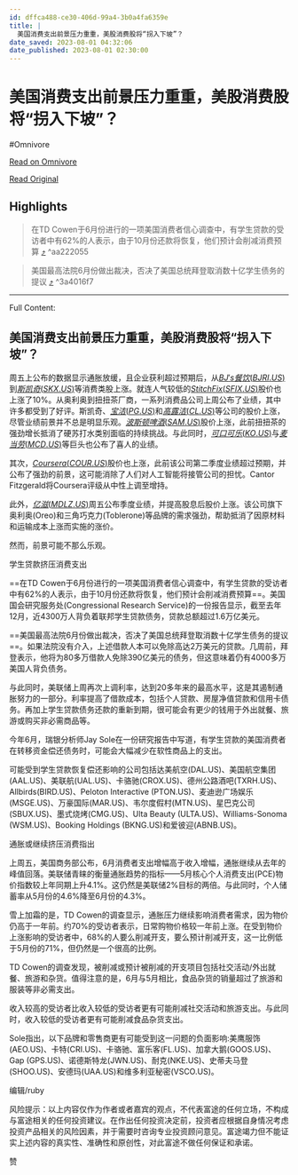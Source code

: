```yaml
---
id: dffca488-ce30-406d-99a4-3b0a4fa6359e
title: |
  美国消费支出前景压力重重，美股消费股将“拐入下坡”？
date_saved: 2023-08-01 04:32:06
date_published: 2023-08-01 02:30:00
---
```


# 美国消费支出前景压力重重，美股消费股将“拐入下坡”？
#Omnivore

[Read on Omnivore](https://omnivore.app/me/https-news-futunn-com-post-30066773-clientlang-0-clienttype-12-c-189b039bd98)

[Read Original](https://news.futunn.com/post/30066773?clientlang=0&clienttype=12&clientver=13.25.11918&data_ticket=a71b7cda398ea5da5e304331dea21fac&futusource=news_headline_list&is_recommend_pos=0&is_recommendation=0&is_visitor=0&main_broker=WwogIDEwMDEKXQ%3D%3D&report_id=236930&report_type=market&skintype=3&src=3&user_id_type=1&user_main_broker=WwogIDEKXQ%3D%3D)

## Highlights

> 在TD Cowen于6月份进行的一项美国消费者信心调查中，有学生贷款的受访者中有62%的人表示，由于10月份还款将恢复，他们预计会削减消费预算 [⤴️](https://omnivore.app/me/https-news-futunn-com-post-30066773-clientlang-0-clienttype-12-c-189b039bd98#aa222055-e2f1-4bdf-8ed6-bf0e5440d2a0)  ^aa222055

> 美国最高法院6月份做出裁决，否决了美国总统拜登取消数十亿学生债务的提议 [⤴️](https://omnivore.app/me/https-news-futunn-com-post-30066773-clientlang-0-clienttype-12-c-189b039bd98#3a4016f7-a0a0-406b-984c-7cea4f936474)  ^3a4016f7


--- 

Full Content: 

##  美国消费支出前景压力重重，美股消费股将“拐入下坡”？

周五上公布的数据显示通胀放缓，且企业获利超过预期后，从[$BJ's餐饮(BJRI.US)$](https://www.futunn.com/quote/stock?m=us&code=BJRI)到[$斯凯奇(SKX.US)$](https://www.futunn.com/quote/stock?m=us&code=SKX)等消费类股上涨。就连人气较低的[$Stitch Fix(SFIX.US)$](https://www.futunn.com/quote/stock?m=us&code=SFIX)股价也上涨了10%。从奥利奥到扭扭茶厂商，一系列消费品公司上周公布了业绩，其中许多都受到了好评。斯凯奇、[$宝洁(PG.US)$](https://www.futunn.com/quote/stock?m=us&code=PG)和[$高露洁(CL.US)$](https://www.futunn.com/quote/stock?m=us&code=CL)等公司的股价上涨，尽管业绩前景并不总是明显乐观。[$波斯顿啤酒(SAM.US)$](https://www.futunn.com/quote/stock?m=us&code=SAM)股价上涨，此前扭扭茶的强劲增长抵消了硬苏打水类别面临的持续挑战。与此同时，[$可口可乐(KO.US)$](https://www.futunn.com/quote/stock?m=us&code=KO)与[$麦当劳(MCD.US)$](https://www.futunn.com/quote/stock?m=us&code=MCD)等巨头也公布了喜人的业绩。

其次，[$Coursera(COUR.US)$](https://www.futunn.com/quote/stock?m=us&code=COUR)股价也上涨，此前该公司第二季度业绩超过预期，并公布了强劲的前景，这可能消除了人们对人工智能将接管公司的担忧。Cantor Fitzgerald将Coursera评级从中性上调至增持。

此外，[$亿滋(MDLZ.US)$](https://www.futunn.com/quote/stock?m=us&code=MDLZ)周五公布季度业绩，并提高股息后股价上涨。该公司旗下奥利奥(Oreo)和三角巧克力(Toblerone)等品牌的需求强劲，帮助抵消了因原材料和运输成本上涨而实施的涨价。

然而，前景可能不那么乐观。

学生贷款挤压消费支出

==在TD Cowen于6月份进行的一项美国消费者信心调查中，有学生贷款的受访者中有62%的人表示，由于10月份还款将恢复，他们预计会削减消费预算==。美国国会研究服务处(Congressional Research Service)的一份报告显示，截至去年12月，近4300万人背负着联邦学生贷款债务，贷款总额超过1.6万亿美元。

==美国最高法院6月份做出裁决，否决了美国总统拜登取消数十亿学生债务的提议==。如果法院没有介入，上述借款人本可以免除高达2万美元的贷款。几周前，拜登表示，他将为80多万借款人免除390亿美元的债务，但这意味着仍有4000多万美国人背负债务。

与此同时，美联储上周再次上调利率，达到20多年来的最高水平，这是其遏制通胀努力的一部分。利率提高了借款成本，包括个人贷款、房屋净值贷款和信用卡债务。再加上学生贷款债务还款的重新到期，很可能会有更少的钱用于外出就餐、旅游或购买非必需商品等。

今年6月，瑞银分析师Jay Sole在一份研究报告中写道，有学生贷款的美国消费者在转移资金偿还债务时，可能会大幅减少在软性商品上的支出。

可能受到学生贷款恢复偿还影响的公司包括达美航空(DAL.US)、美国航空集团(AAL.US)、美联航(UAL.US)、卡骆驰(CROX.US)、德州公路酒吧(TXRH.US)、Allbirds(BIRD.US)、Peloton Interactive (PTON.US)、麦迪逊广场娱乐(MSGE.US)、万豪国际(MAR.US)、韦尔度假村(MTN.US)、星巴克公司(SBUX.US)、墨式烧烤(CMG.US)、Ulta Beauty (ULTA.US)、Williams-Sonoma (WSM.US)、Booking Holdings (BKNG.US)和爱彼迎(ABNB.US)。

通胀或继续挤压消费指出

上周五，美国商务部公布，6月消费者支出增幅高于收入增幅，通胀继续从去年的峰值回落。美联储青睐的衡量通胀趋势的指标——5月核心个人消费支出(PCE)物价指数较上年同期上升4.1%。这仍然是美联储2%目标的两倍。与此同时，个人储蓄率从5月份的4.6%降至6月份的4.3%。

雪上加霜的是，TD Cowen的调查显示，通胀压力继续影响消费者需求，因为物价仍高于一年前。约70%的受访者表示，日常购物价格较一年前上涨。在受到物价上涨影响的受访者中，68%的人要么削减开支，要么预计削减开支，这一比例低于5月份的71%，但仍然是一个很高的比例。

TD Cowen的调查发现，被削减或预计被削减的开支项目包括社交活动/外出就餐、旅游和杂货。值得注意的是，6月与5月相比，食品杂货的销量超过了旅游和服装等非必需支出。

收入较高的受访者比收入较低的受访者更有可能削减社交活动和旅游支出。与此同时，收入较低的受访者更有可能削减食品杂货支出。

Sole指出，以下品牌和零售商更有可能受到这一问题的负面影响:美鹰服饰(AEO.US)、卡特(CRI.US)、卡骆驰、富乐客(FL.US)、加拿大鹅(GOOS.US)、Gap (GPS.US)、诺德斯特龙(JWN.US)、耐克(NKE.US)、史蒂夫马登(SHOO.US)、安德玛(UAA.US)和维多利亚秘密(VSCO.US)。

编辑/ruby

风险提示：以上内容仅作为作者或者嘉宾的观点，不代表富途的任何立场，不构成与富途相关的任何投资建议。在作出任何投资决定前，投资者应根据自身情况考虑投资产品相关的风险因素，并于需要时咨询专业投资顾问意见。富途竭力但不能证实上述内容的真实性、准确性和原创性，对此富途不做任何保证和承诺。

 赞
